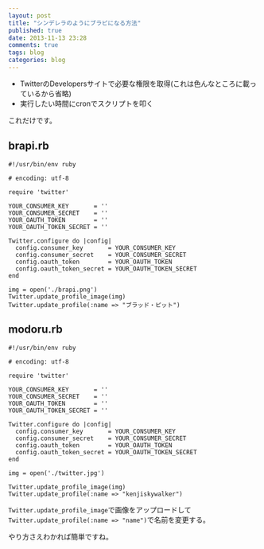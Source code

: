 ```yaml
---
layout: post
title: "シンデレラのようにブラピになる方法"
published: true
date: 2013-11-13 23:28
comments: true
tags: blog
categories: blog
---
```


- TwitterのDevelopersサイトで必要な権限を取得(これは色んなところに載っているから省略)
- 実行したい時間にcronでスクリプトを叩く
  
これだけです。

## brapi.rb
```
#!/usr/bin/env ruby

# encoding: utf-8

require 'twitter'

YOUR_CONSUMER_KEY       = ''
YOUR_CONSUMER_SECRET    = ''
YOUR_OAUTH_TOKEN        = ''
YOUR_OAUTH_TOKEN_SECRET = ''

Twitter.configure do |config|
  config.consumer_key       = YOUR_CONSUMER_KEY
  config.consumer_secret    = YOUR_CONSUMER_SECRET
  config.oauth_token        = YOUR_OAUTH_TOKEN
  config.oauth_token_secret = YOUR_OAUTH_TOKEN_SECRET
end

img = open('./brapi.png')
Twitter.update_profile_image(img)
Twitter.update_profile(:name => "ブラッド・ピット")
```

## modoru.rb
```
#!/usr/bin/env ruby

# encoding: utf-8

require 'twitter'

YOUR_CONSUMER_KEY       = ''
YOUR_CONSUMER_SECRET    = ''
YOUR_OAUTH_TOKEN        = ''
YOUR_OAUTH_TOKEN_SECRET = ''

Twitter.configure do |config|
  config.consumer_key       = YOUR_CONSUMER_KEY
  config.consumer_secret    = YOUR_CONSUMER_SECRET
  config.oauth_token        = YOUR_OAUTH_TOKEN
  config.oauth_token_secret = YOUR_OAUTH_TOKEN_SECRET
end

img = open('./twitter.jpg')

Twitter.update_profile_image(img)
Twitter.update_profile(:name => "kenjiskywalker")
```

`Twitter.update_profile_image`で画像をアップロードして  
`Twitter.update_profile(:name => "name")`で名前を変更する。  
  
やり方さえわかれば簡単ですね。

